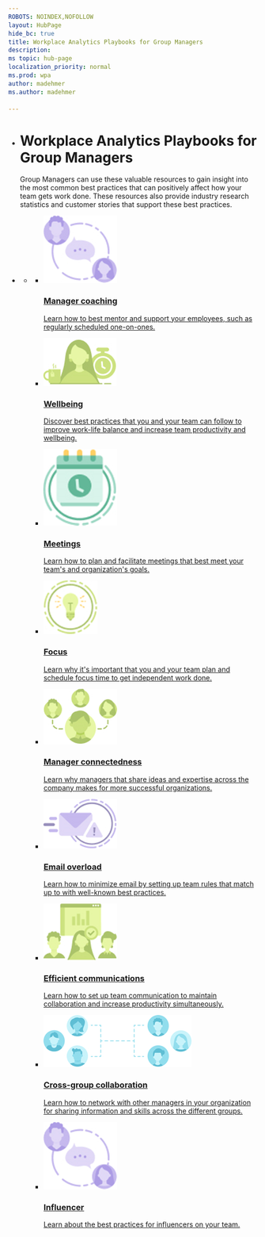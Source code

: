 ```yaml
---
ROBOTS: NOINDEX,NOFOLLOW
layout: HubPage
hide_bc: true
title: Workplace Analytics Playbooks for Group Managers
description: 
ms topic: hub-page
localization_priority: normal 
ms.prod: wpa
author: madehmer
ms.author: madehmer

---
```


<ul class="cardsY panelContent singlePanelContent">
    <li>
        <h1>Workplace Analytics Playbooks for Group Managers</h1>
            <p>Group Managers can use these valuable resources to gain insight into the most common best practices that can positively affect how your team gets work done. These resources also provide industry research statistics and customer stories that support these best practices.
            </p>
    </li>
</ul>

<div id="main" class="v2">
<div class="container">
    <ul class="pivots">
        <li>
            <a href="#main"></a>
            <ul id="main">
                <li>
                    <a href="#mainPanel"></a>
                    <ul id="mainPanel" class="cardsC">
                        <li>
                            <a href="gm-coaching.md">
                            <div class="cardSize">
                                <div class="cardPadding">
                                    <div class="card">
                                        <div class="cardImageOuter">
                                            <div class="cardImage bgdAccent1">
                                                <img src="../images/wpa/playbooks/manager-coaching.png" alt="Manager coaching" />
                                            </div>
                                        </div>
                                        <div class="cardText">
                                            <h3>Manager coaching</h3>
                                            <p>Learn how to best mentor and support your employees, such as regularly scheduled one-on-ones. </p>
                                        </div>
                                    </div>
                                </div>
                            </div>
                            </a>
                        </li>
                        <li>
                            <a href="gm-wellbeing.md">
                            <div class="cardSize">
                                <div class="cardPadding">
                                    <div class="card">
                                        <div class="cardImageOuter">
                                            <div class="cardImage bgdAccent1">
                                                <img src="../images/wpa/playbooks/wellbeing.png" alt="Wellbeing" />
                                            </div>
                                        </div>
                                        <div class="cardText">
                                            <h3>Wellbeing</h3>
                                            <p>Discover best practices that you and your team can follow to improve work-life balance and increase team productivity and wellbeing.</p>
                                        </div>
                                    </div>
                                </div>
                            </div>
                            </a>
                        </li>
                        <li>
                            <a href="gm-meetings.md">
                            <div class="cardSize">
                                <div class="cardPadding">
                                    <div class="card">
                                        <div class="cardImageOuter">
                                            <div class="cardImage bgdAccent1">
                                                <img src="../images/wpa/playbooks/meetings.png" alt="Meetings" />
                                            </div>
                                        </div>
                                        <div class="cardText">
                                            <h3>Meetings</h3>
                                            <p>Learn how to plan and facilitate meetings that best meet your team's and organization's goals.</p>
                                        </div>
                                    </div>
                                </div>
                            </div>
                            </a>
                        </li>
                        <li>
                            <a href="gm-focus.md">
                            <div class="cardSize">
                                <div class="cardPadding">
                                    <div class="card">
                                        <div class="cardImageOuter">
                                            <div class="cardImage bgdAccent1">
                                                <img src="../images/wpa/playbooks/focus.png" alt="Focus" />
                                            </div>
                                        </div>
                                        <div class="cardText">
                                            <h3>Focus</h3>
                                            <p>Learn why it's important that you and your team plan and schedule focus time to get independent work done. </p>
                                        </div>
                                    </div>
                                </div>
                            </div>
                            </a>
                        </li>
                        <li>
                            <a href="gm-connectedness.md">
                            <div class="cardSize">
                                <div class="cardPadding">
                                    <div class="card">
                                        <div class="cardImageOuter">
                                            <div class="cardImage bgdAccent1">
                                                <img src="../images/wpa/playbooks/manager-connectedness.png" alt="Manager connectedness" />
                                            </div>
                                        </div>
                                        <div class="cardText">
                                            <h3>Manager connectedness</h3>
                                            <p>Learn why managers that share ideas and expertise across the company makes for more successful organizations. </p>
                                        </div>
                                    </div>
                                </div>
                            </div>
                            </a>
                        </li>
                        <li>
                            <a href="gm-overload.md">
                            <div class="cardSize">
                                <div class="cardPadding">
                                    <div class="card">
                                        <div class="cardImageOuter">
                                            <div class="cardImage bgdAccent1">
                                                <img src="../images/wpa/playbooks/email-overload.png" alt="Security, privacy, compliance" />
                                            </div>
                                        </div>
                                        <div class="cardText">
                                            <h3>Email overload</h3>
                                            <p>Learn how to minimize email by setting up team rules that match up to with well-known best practices.</p>
                                        </div>
                                    </div>
                                </div>
                            </div>
                            </a>
                        </li>
                        <li>
                            <a href="gm-communication.md">
                            <div class="cardSize">
                                <div class="cardPadding">
                                    <div class="card">
                                        <div class="cardImageOuter">
                                            <div class="cardImage bgdAccent1">
                                                <img src="../images/wpa/playbooks/efficient-communication.png" alt="Efficient communications" />
                                            </div>
                                        </div>
                                        <div class="cardText">
                                            <h3>Efficient communications</h3>
                                            <p>Learn how to set up team communication to maintain collaboration and increase productivity simultaneously.</p>
                                        </div>
                                    </div>
                                </div>
                            </div>
                            </a>
                        </li>
                        <li>
                            <a href="gm-cgcollaboration.md">
                            <div class="cardSize">
                                <div class="cardPadding">
                                    <div class="card">
                                        <div class="cardImageOuter">
                                            <div class="cardImage bgdAccent1">
                                                <img src="../images/wpa/playbooks/cross-group-collaboration.png" alt="Cross-group collaboration" />
                                            </div>
                                        </div>
                                        <div class="cardText">
                                            <h3>Cross-group collaboration</h3>
                                            <p>Learn how to network  with other managers in your organization for  sharing information and skills across the different groups.</p>
                                        </div>
                                    </div>
                                </div>
                            </div>
                            </a>
                        </li>
                        <li>
                            <a href="gm-influencer.md">
                            <div class="cardSize">
                                <div class="cardPadding">
                                    <div class="card">
                                        <div class="cardImageOuter">
                                            <div class="cardImage bgdAccent1">
                                                <img src="../images/wpa/playbooks/manager-coaching.png" alt="Security, privacy, compliance" />
                                            </div>
                                        </div>
                                        <div class="cardText">
                                            <h3>Influencer</h3>
                                            <p>Learn about the best practices for influencers on your team.</p>
                                        </div>
                                    </div>
                                </div>
                            </div>
                            </a>
                        </li>
                    </li>
                </li>
            </li>
        </li>
    </ul>
</div>
